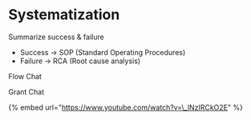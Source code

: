 # Systematization

Summarize success & failure

* Success -&gt; SOP \(Standard Operating Procedures\)
* Failure -&gt; RCA \(Root cause analysis\)

Flow Chat

Grant Chat



{% embed url="https://www.youtube.com/watch?v=\_lNzIRCkO2E" %}



